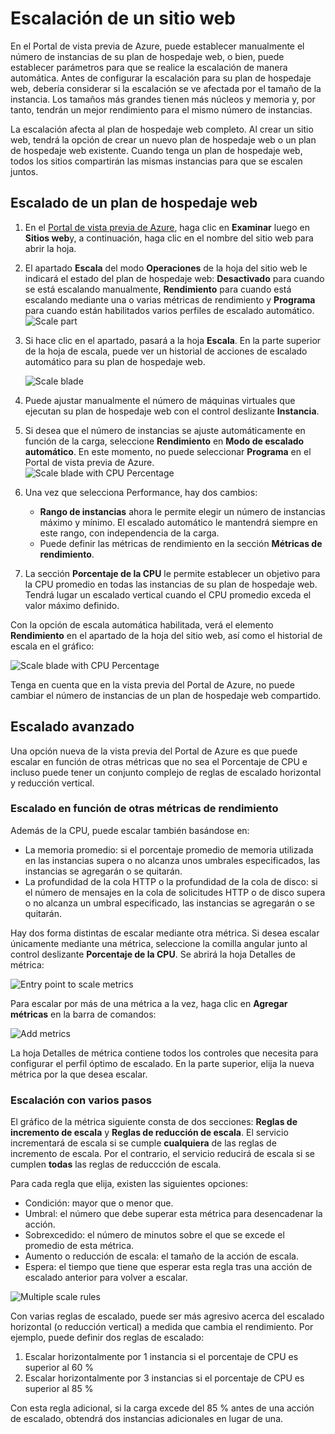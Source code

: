 <properties 
	pageTitle="Escalación de un sitio web" 
	description="Aprenda a escalar su plan de hospedaje en Azure." 
	authors="stepsic-microsoft-com" 
	manager="kamrani" 
	editor="" 
	services="application-insights" 
	documentationCenter=""/>

<tags 
	ms.service="application-insights" 
	ms.workload="tbd" 
	ms.tgt_pltfrm="ibiza" 
	ms.devlang="na" 
	ms.topic="article" 
	ms.date="2014-11-04" 
	ms.author="stepsic"/>

# Escalación de un sitio web

En el Portal de vista previa de Azure, puede establecer manualmente el número de instancias de su plan de hospedaje web, o bien, puede establecer parámetros para que se realice la escalación de manera automática. Antes de configurar la escalación para su plan de hospedaje web, debería considerar si la escalación se ve afectada por el tamaño de la instancia. Los tamaños más grandes tienen más núcleos y memoria y, por tanto, tendrán un mejor rendimiento para el mismo número de instancias.

La escalación afecta al plan de hospedaje web completo. Al crear un sitio web, tendrá la opción de crear un nuevo plan de hospedaje web o un plan de hospedaje web existente. Cuando tenga un plan de hospedaje web, todos los sitios compartirán las mismas instancias para que se escalen juntos.

## Escalado de un plan de hospedaje web

1. En el [Portal de vista previa de Azure](https://portal.azure.com/), haga clic en **Examinar** luego en **Sitios web**y, a continuación, haga clic en el nombre del sitio web para abrir la hoja.
2. El apartado **Escala** del modo **Operaciones** de la hoja del sitio web le indicará el estado del plan de hospedaje web: **Desactivado** para cuando se está escalando manualmente, **Rendimiento** para cuando está escalando mediante una o varias métricas de rendimiento y **Programa** para cuando están habilitados varios perfiles de escalado automático.  
    ![Scale part](./media/insights-how-to-scale/Insights_ScalePartOff.png)
3. Si hace clic en el apartado, pasará a la hoja **Escala**. En la parte superior de la hoja de escala, puede ver un historial de acciones de escalado automático para su plan de hospedaje web.  

    ![Scale blade](./media/insights-how-to-scale/Insights_ScaleBladeDayZero.png)
4. Puede ajustar manualmente el número de máquinas virtuales que ejecutan su plan de hospedaje web con el control deslizante **Instancia**.
5. Si desea que el número de instancias se ajuste automáticamente en función de la carga, seleccione **Rendimiento** en **Modo de escalado automático**. En este momento, no puede seleccionar **Programa** en el Portal de vista previa de Azure.  
    ![Scale blade with CPU Percentage](./media/insights-how-to-scale/Insights_ScaleBladeCPU.png) 
6. Una vez que selecciona Performance, hay dos cambios:
    - **Rango de instancias** ahora le permite elegir un número de instancias máximo y mínimo. El escalado automático le mantendrá siempre en este rango, con independencia de la carga.
    - Puede definir las métricas de rendimiento en la sección **Métricas de rendimiento**.
7. La sección **Porcentaje de la CPU** le permite establecer un objetivo para la CPU promedio en todas las instancias de su plan de hospedaje web. Tendrá lugar un escalado vertical cuando el CPU promedio exceda el valor máximo definido.

Con la opción de escala automática habilitada, verá el elemento **Rendimiento** en el apartado de la hoja del sitio web, así como el historial de escala en el gráfico:

![Scale blade with CPU Percentage](./media/insights-how-to-scale/Insights_ScalePartBladeOn.png) 

Tenga en cuenta que en la vista previa del Portal de Azure, no puede cambiar el número de instancias de un plan de hospedaje web compartido.

## Escalado avanzado

Una opción nueva de la vista previa del Portal de Azure es que puede escalar en función de otras métricas que no sea el Porcentaje de CPU e incluso puede tener un conjunto complejo de reglas de escalado horizontal y reducción vertical.

### Escalado en función de otras métricas de rendimiento
Además de la CPU, puede escalar también basándose en:

- La memoria promedio: si el porcentaje promedio de memoria utilizada en las instancias supera o no alcanza unos umbrales especificados, las instancias se agregarán o se quitarán.
- La profundidad de la cola HTTP o la profundidad de la cola de disco: si el número de mensajes en la cola de solicitudes HTTP o de disco supera o no alcanza un umbral especificado, las instancias se agregarán o se quitarán.

Hay dos forma distintas de escalar mediante otra métrica. Si desea escalar únicamente mediante una métrica, seleccione la comilla angular junto al control deslizante **Porcentaje de la CPU**. Se abrirá la hoja Detalles de métrica:

![Entry point to scale metrics](./media/insights-how-to-scale/Insights_ScaleMetricChevron.png)

Para escalar por más de una métrica a la vez, haga clic en **Agregar métricas** en la barra de comandos:

![Add metrics](./media/insights-how-to-scale/Insights_AddMetric.png)

La hoja Detalles de métrica contiene todos los controles que necesita para configurar el perfil óptimo de escalado. En la parte superior, elija la nueva métrica por la que desea escalar.

### Escalación con varios pasos

El gráfico de la métrica siguiente consta de dos secciones: **Reglas de incremento de escala** y **Reglas de reducción de escala**. El servicio incrementará de escala si se cumple **cualquiera** de las reglas de incremento de escala. Por el contrario, el servicio reducirá de escala si se cumplen **todas** las reglas de reduccción de escala.

Para cada regla que elija, existen las siguientes opciones:

- Condición: mayor que o menor que.
- Umbral: el número que debe superar esta métrica para desencadenar la acción.
- Sobrexcedido: el número de minutos sobre el que se excede el promedio de esta métrica.
- Aumento o reducción de escala: el tamaño de la acción de escala.
- Espera: el tiempo que tiene que esperar esta regla tras una acción de escalado anterior para volver a escalar.

![Multiple scale rules](./media/insights-how-to-scale/Insights_MultipleScaleRules.png)

Con varias reglas de escalado, puede ser más agresivo acerca del escalado horizontal (o reducción vertical) a medida que cambia el rendimiento. Por ejemplo, puede definir dos reglas de escalado:

1. Escalar horizontalmente por 1 instancia si el porcentaje de CPU es superior al 60 %
2. Escalar horizontalmente por 3 instancias si el porcentaje de CPU es superior al 85 %

Con esta regla adicional, si la carga excede del 85 % antes de una acción de escalado, obtendrá dos instancias adicionales en lugar de una. 

<!--HONumber=46--> 

<!--HONumber=46--> 
 